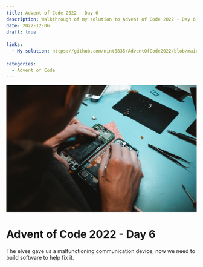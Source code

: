 ```yaml
---
title: Advent of Code 2022 - Day 6
description: Walkthrough of my solution to Advent of Code 2022 - Day 6's problem
date: 2022-12-06
draft: true

links:
  - My solution: https://github.com/nint8835/AdventOfCode2022/blob/main/Day3/Day6.fsx

categories:
  - Advent of Code
---
```


![](./assets/day-6.png)

# Advent of Code 2022 - Day 6

The elves gave us a malfunctioning communication device, now we need to build software to help fix it.

<!-- more -->
